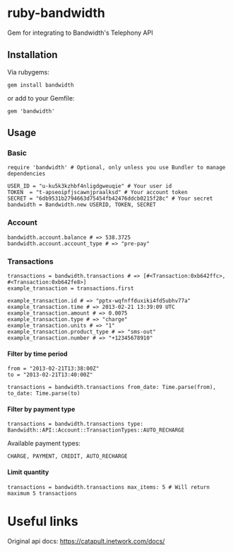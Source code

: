 # ruby-bandwidth

Gem for integrating to Bandwidth's Telephony API


## Installation

Via rubygems:

    gem install bandwidth

or add to your Gemfile:

    gem 'bandwidth'

## Usage

### Basic

    require 'bandwidth' # Optional, only unless you use Bundler to manage dependencies

    USER_ID = "u-ku5k3kzhbf4nligdgweuqie" # Your user id
    TOKEN  = "t-apseoipfjscawnjpraalksd" # Your account token
    SECRET = "6db9531b2794663d75454fb42476ddcb0215f28c" # Your secret
    bandwidth = Bandwidth.new USERID, TOKEN, SECRET

### Account

    bandwidth.account.balance # => 538.3725
    bandwidth.account.account_type # => "pre-pay"

### Transactions

    transactions = bandwidth.transactions # => [#<Transaction:0xb642ffc>, #<Transaction:0xb642fe8>]
    example_transaction = transactions.first

    example_transaction.id # => "pptx-wqfnffduxiki4fd5ubhv77a"
    example_transaction.time # => 2013-02-21 13:39:09 UTC
    example_transaction.amount # => 0.0075
    example_transaction.type # => "charge"
    example_transaction.units # => "1"
    example_transaction.product_type # => "sms-out"
    example_transaction.number # => "+12345678910"

#### Filter by time period

    from = "2013-02-21T13:38:00Z"
    to = "2013-02-21T13:40:00Z"

    transactions = bandwidth.transactions from_date: Time.parse(from), to_date: Time.parse(to)

#### Filter by payment type

    transactions = bandwidth.transactions type: Bandwidth::API::Account::TransactionTypes::AUTO_RECHARGE

Available payment types:

    CHARGE, PAYMENT, CREDIT, AUTO_RECHARGE

#### Limit quantity

    transactions = bandwidth.transactions max_items: 5 # Will return maximum 5 transactions


Useful links
============

Original api docs: https://catapult.inetwork.com/docs/

